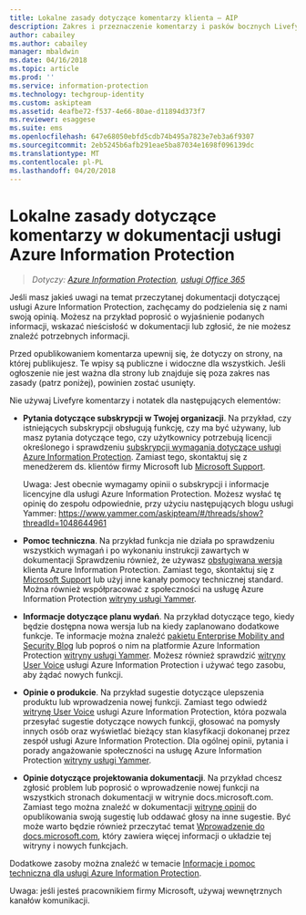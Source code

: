 ```yaml
---
title: Lokalne zasady dotyczące komentarzy klienta — AIP
description: Zakres i przeznaczenie komentarzy i pasków bocznych Livefyre dla dokumentacji usługi Azure Information Protection.
author: cabailey
ms.author: cabailey
manager: mbaldwin
ms.date: 04/16/2018
ms.topic: article
ms.prod: ''
ms.service: information-protection
ms.technology: techgroup-identity
ms.custom: askipteam
ms.assetid: 4eafbe72-f537-4e66-80ae-d11894d373f7
ms.reviewer: esaggese
ms.suite: ems
ms.openlocfilehash: 647e68050ebfd5cdb74b495a7823e7eb3a6f9307
ms.sourcegitcommit: 2eb5245b6afb291eae5ba87034e1698f096139dc
ms.translationtype: MT
ms.contentlocale: pl-PL
ms.lasthandoff: 04/20/2018
---
```

# <a name="house-rules-for-comments-on-the-azure-information-protection-documentation"></a>Lokalne zasady dotyczące komentarzy w dokumentacji usługi Azure Information Protection

>*Dotyczy: [Azure Information Protection](https://azure.microsoft.com/pricing/details/information-protection), [usługi Office 365](http://download.microsoft.com/download/E/C/F/ECF42E71-4EC0-48FF-AA00-577AC14D5B5C/Azure_Information_Protection_licensing_datasheet_EN-US.pdf)*

Jeśli masz jakieś uwagi na temat przeczytanej dokumentacji dotyczącej usługi Azure Information Protection, zachęcamy do podzielenia się z nami swoją opinią. Możesz na przykład poprosić o wyjaśnienie podanych informacji, wskazać nieścisłość w dokumentacji lub zgłosić, że nie możesz znaleźć potrzebnych informacji. 

Przed opublikowaniem komentarza upewnij się, że dotyczy on strony, na której publikujesz. Te wpisy są publiczne i widoczne dla wszystkich. Jeśli ogłoszenie nie jest ważna dla strony lub znajduje się poza zakres nas zasady (patrz poniżej), powinien zostać usunięty.
 
Nie używaj Livefyre komentarzy i notatek dla następujących elementów:
 
- **Pytania dotyczące subskrypcji w Twojej organizacji**. Na przykład, czy istniejących subskrypcji obsługują funkcję, czy ma być używany, lub masz pytania dotyczące tego, czy użytkownicy potrzebują licencji określonego i sprawdzeniu [subskrypcji wymagania dotyczące usługi Azure Information Protection](./get-started/requirements.md#subscription-for-azure-information-protection). Zamiast tego, skontaktuj się z menedżerem ds. klientów firmy Microsoft lub [Microsoft Support](./get-started/information-support.md#to-contact-microsoft-support).
    
    Uwaga: Jest obecnie wymagamy opinii o subskrypcji i informacje licencyjne dla usługi Azure Information Protection. Możesz wysłać tę opinię do zespołu odpowiednie, przy użyciu następujących blogu usługi Yammer: https://www.yammer.com/askipteam/#/threads/show?threadId=1048644961 

- **Pomoc techniczna**. Na przykład funkcja nie działa po sprawdzeniu wszystkich wymagań i po wykonaniu instrukcji zawartych w dokumentacji Sprawdzeniu również, że używasz [obsługiwana wersja](./rms-client/client-version-release-history.md#servicing-information-and-timelines) klienta Azure Information Protection. Zamiast tego, skontaktuj się z [Microsoft Support](./get-started/information-support.md#to-contact-microsoft-support) lub użyj inne kanały pomocy technicznej standard. Można również współpracować z społeczności na usługę Azure Information Protection [witryny usługi Yammer](https://www.yammer.com/AskIPTeam).

- **Informacje dotyczące planu wydań**. Na przykład dotyczące tego, kiedy będzie dostępna nowa wersja lub na kiedy zaplanowano dodatkowe funkcje. Te informacje można znaleźć [pakietu Enterprise Mobility and Security Blog](https://cloudblogs.microsoft.com/enterprisemobility/?product=azure-information-protection,azure-rights-management-services) lub poproś o nim na platformie Azure Information Protection [witryny usługi Yammer](https://www.yammer.com/AskIPTeam). Możesz również sprawdzić [witryny User Voice](https://msip.uservoice.com) usługi Azure Information Protection i używać tego zasobu, aby żądać nowych funkcji.

- **Opinie o produkcie**. Na przykład sugestie dotyczące ulepszenia produktu lub wprowadzenia nowej funkcji. Zamiast tego odwiedź [witrynę User Voice](https://msip.uservoice.com) usługi Azure Information Protection, która pozwala przesyłać sugestie dotyczące nowych funkcji, głosować na pomysły innych osób oraz wyświetlać bieżący stan klasyfikacji dokonanej przez zespół usługi Azure Information Protection. Dla ogólnej opinii, pytania i porady angażowanie społeczności na usługę Azure Information Protection [witryny usługi Yammer](https://www.yammer.com/AskIPTeam). 

- **Opinie dotyczące projektowania dokumentacji**. Na przykład chcesz zgłosić problem lub poprosić o wprowadzenie nowej funkcji na wszystkich stronach dokumentacji w witrynie docs.microsoft.com. Zamiast tego można znaleźć w dokumentacji [witrynę opinii](https://msdocs.uservoice.com/forums/364242-general-site-feedback) do opublikowania swoją sugestię lub oddawać głosy na inne sugestie. Być może warto będzie również przeczytać temat [Wprowadzenie do docs.microsoft.com](/teamblog/introducing-docs-microsoft-com/), który zawiera więcej informacji o układzie tej witryny i nowych funkcjach.

Dodatkowe zasoby można znaleźć w temacie [Informacje i pomoc techniczna dla usługi Azure Information Protection](./get-started/information-support.md). 

Uwaga: jeśli jesteś pracownikiem firmy Microsoft, używaj wewnętrznych kanałów komunikacji.

